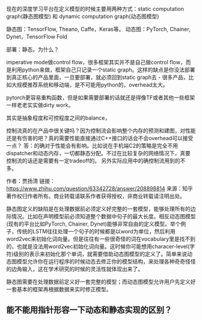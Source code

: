 
现在的深度学习平台在定义模型的时候主要用两种方式：static computation graph(静态图模型) 和 dynamic computation graph(动态图模型)


静态图：TensorFlow, Theano, Caffe，Keras等。
动态图：PyTorch, Chainer, Dynet，TensorFlow Fold

部署：静态。为什么？





imperative mode做control flow，很多框架其实并不是自己做control flow，而是利用python来做，框架自己只记录一个static graph。这样的缺点是你没法部署到真正核心的产品里面，一旦要部署，就必须回到static graph去 - 很多产品，比如大规模推荐系统和移动端，是不可能用python的，overhead太大。

pytorch更容易重构函数，但是如果需要部署的话就还是得像TF或者其他一些框架一样老老实实做dirty work。

其实是抽象程度和可控程度之间的balance，


控制流真的在产品中很关键吗？因为控制流会影响整个内存的预测和建图，对性能还是有伤害的吧？真的需要性能直接通过C++接口的话会不会overhead可以接受一点？
答：的确对于性能会有影响。比如说在手机端C2的策略是完全不用dispatcher和动态内存，一切都静态分配。不过在比较复杂的网络情况下，真要控制流的话还是需要有一定tradeoff的。
另外实际应用中的确控制流用到的不多。

作者：贾扬清
链接：https://www.zhihu.com/question/63342728/answer/208898814
来源：知乎
著作权归作者所有。商业转载请联系作者获得授权，非商业转载请注明出处。




静态图定义的缺陷是在处理数据前必须定义好完整的一套模型，能够处理所有的边际情况。比如在声明模型前必须知道整个数据中句子的最大长度。相反动态图模型(现有的平台比如PyTorch, Chainer, Dynet)能够非常自由的定义模型。举个例子，传统的LSTM往往处理一个句子的时候都是以word为单位，然后利用word2vec来初始化词向量。但是往往有一些很奇怪的词在vocabulary里是找不到的，也就是没法用word2vec初始化词向量。这时候你可能想用characer-level(字符)级别的表示来初始化那个单词，就需要借助动态图模型的定义了。简单来说动态图模型允许你在运行程序的时候动态去修正你的模型结构，来处理各种奇奇怪怪的边角输入，这在学术研究的时候的灵活性就体现出来了。

静态图需要在处理数据前定义好一套完整的模型；而动态图模型允许用户先定义好一套基本的框架再根据数据来实时修正模型。




## 能不能用指针形容一下动态和静态实现的区别？
